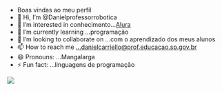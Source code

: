 - Boas vindas ao meu perfil
- 👋 Hi, I’m @Danielprofessorrobotica 
- 👀 I’m interested in conhecimento...[Alura](https://www.alura.com.br)
- 🌱 I’m currently learning ...programação
- 💞️ I’m looking to collaborate on ...com o aprendizado dos meus alunos
- 📫 How to reach me ...danielcarriello@prof.educacao.sp.gov.br
- 😄 Pronouns: ...Mangalarga
- ⚡ Fun fact: ...linguagens de programação

<!---
Danielprofessorrobotica/Danielprofessorrobotica is a ✨ special ✨ repository because its `README.md` (this file) appears on your GitHub profile.
You can click the Preview link to take a look at your changes.
--->
![](https://media1.tenor.com/m/-NcCLwVdQ2UAAAAd/hourse.gif)
